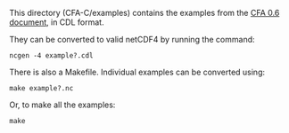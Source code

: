 This directory (CFA-C/examples) contains the examples from the
[CFA 0.6 document](https://github.com/NCAS-CMS/cfa-conventions/blob/master/source/cfa.md),
in CDL format.

They can be converted to valid netCDF4 by running the command:

    ncgen -4 example?.cdl

There is also a Makefile.  Individual examples can be converted using:

    make example?.nc

Or, to make all the examples:

    make
